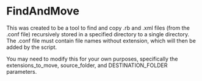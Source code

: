 FindAndMove
===========

This was created to be a tool to find and copy .rb and .xml files (from the .conf file) recursively stored in a specified directory to a single directory. The .conf file must contain file names without extension, which will then be added by the script. 

You may need to modify this for your own purposes, specifically the extensions_to_move, source_folder, and DESTINATION_FOLDER parameters. 
